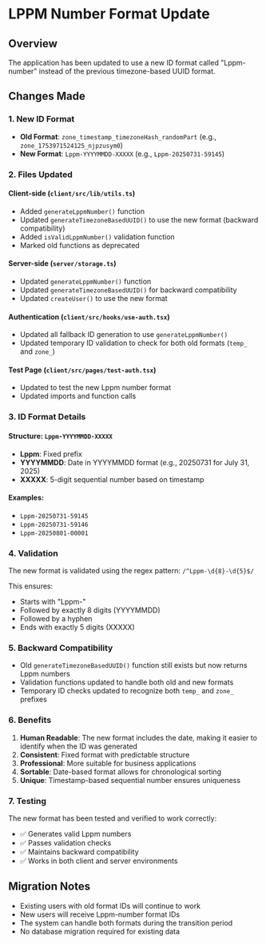 # LPPM Number Format Update

## Overview

The application has been updated to use a new ID format called "Lppm-number" instead of the previous timezone-based UUID format.

## Changes Made

### 1. New ID Format
- **Old Format**: `zone_timestamp_timezoneHash_randomPart` (e.g., `zone_1753971524125_njpzusym0`)
- **New Format**: `Lppm-YYYYMMDD-XXXXX` (e.g., `Lppm-20250731-59145`)

### 2. Files Updated

#### Client-side (`client/src/lib/utils.ts`)
- Added `generateLppmNumber()` function
- Updated `generateTimezoneBasedUUID()` to use the new format (backward compatibility)
- Added `isValidLppmNumber()` validation function
- Marked old functions as deprecated

#### Server-side (`server/storage.ts`)
- Updated `generateLppmNumber()` function
- Updated `generateTimezoneBasedUUID()` for backward compatibility
- Updated `createUser()` to use the new format

#### Authentication (`client/src/hooks/use-auth.tsx`)
- Updated all fallback ID generation to use `generateLppmNumber()`
- Updated temporary ID validation to check for both old formats (`temp_` and `zone_`)

#### Test Page (`client/src/pages/test-auth.tsx`)
- Updated to test the new Lppm number format
- Updated imports and function calls

### 3. ID Format Details

#### Structure: `Lppm-YYYYMMDD-XXXXX`
- **Lppm**: Fixed prefix
- **YYYYMMDD**: Date in YYYYMMDD format (e.g., 20250731 for July 31, 2025)
- **XXXXX**: 5-digit sequential number based on timestamp

#### Examples:
- `Lppm-20250731-59145`
- `Lppm-20250731-59146`
- `Lppm-20250801-00001`

### 4. Validation

The new format is validated using the regex pattern: `/^Lppm-\d{8}-\d{5}$/`

This ensures:
- Starts with "Lppm-"
- Followed by exactly 8 digits (YYYYMMDD)
- Followed by a hyphen
- Ends with exactly 5 digits (XXXXX)

### 5. Backward Compatibility

- Old `generateTimezoneBasedUUID()` function still exists but now returns Lppm numbers
- Validation functions updated to handle both old and new formats
- Temporary ID checks updated to recognize both `temp_` and `zone_` prefixes

### 6. Benefits

1. **Human Readable**: The new format includes the date, making it easier to identify when the ID was generated
2. **Consistent**: Fixed format with predictable structure
3. **Professional**: More suitable for business applications
4. **Sortable**: Date-based format allows for chronological sorting
5. **Unique**: Timestamp-based sequential number ensures uniqueness

### 7. Testing

The new format has been tested and verified to work correctly:
- ✅ Generates valid Lppm numbers
- ✅ Passes validation checks
- ✅ Maintains backward compatibility
- ✅ Works in both client and server environments

## Migration Notes

- Existing users with old format IDs will continue to work
- New users will receive Lppm-number format IDs
- The system can handle both formats during the transition period
- No database migration required for existing data 